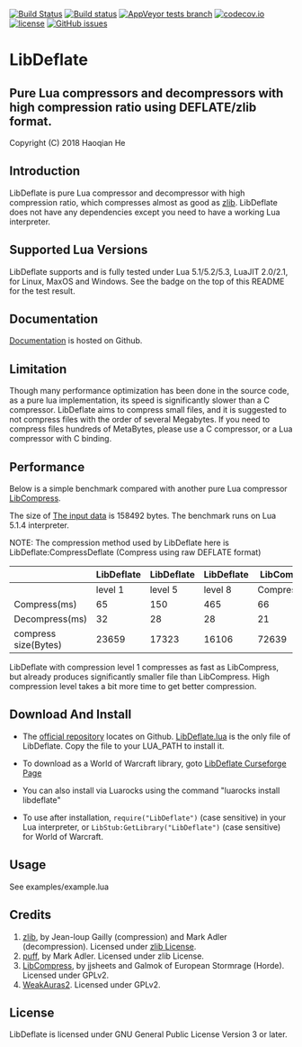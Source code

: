[![Build Status](https://www.travis-ci.org/SafeteeWoW/LibDeflate.svg?branch=master)](https://www.travis-ci.org/SafeteeWoW/LibDeflate)
[![Build status](https://ci.appveyor.com/api/projects/status/owdccv4jrc0g1s2x/branch/master?svg=true&passingText=Windows%20Build%20passing&failingText=Windows%20Build%20failing)](https://ci.appveyor.com/project/SafeteeWoW/libdeflate/branch/master)
[![AppVeyor tests branch](https://img.shields.io/appveyor/tests/SafeteeWoW/LibDeflate/master.svg)](https://ci.appveyor.com/project/SafeteeWoW/libdeflate/branch/master)
[![codecov.io](http://codecov.io/github/safeteeWoW/LibDeflate/branch/master/graphs/badge.svg)](http://codecov.io/github/safeteeWoW/LibDeflate)
[![license](https://img.shields.io/github/license/SafeteeWoW/LibDeflate.svg)](LICENSE.txt)
[![GitHub issues](https://img.shields.io/github/issues/SafeteeWoW/LibDeflate.svg)](https://github.com/SafeteeWoW/LibDeflate/issues)



# LibDeflate
## Pure Lua compressors and decompressors with high compression ratio using DEFLATE/zlib format.

Copyright (C) 2018 Haoqian He

## Introduction
LibDeflate is pure Lua compressor and decompressor with high compression ratio, which compresses
almost as good as [zlib](https://github.com/madler/zlib). LibDeflate does not have any dependencies except you need to have a working Lua interpreter.

## Supported Lua Versions
LibDeflate supports and is fully tested under Lua 5.1/5.2/5.3, LuaJIT 2.0/2.1,
for Linux, MaxOS and Windows. See the badge on the top of this README for the test result.

## Documentation
[Documentation](https://safeteewow.github.io/LibDeflate/) is hosted on Github.

## Limitation
Though many performance optimization has been done in the source code, as a pure lua implementation, its speed is significantly slower than a C compressor. LibDeflate aims to compress small files, and it is suggested
to not compress files with the order of several Megabytes. If you need to compress files hundreds
of MetaBytes, please use a C compressor, or a Lua compressor with C binding.

## Performance
Below is a simple benchmark compared with another pure Lua compressor [LibCompress](https://www.wowace.com/projects/libcompress).


The size of [The input data](https://gist.github.com/SafeteeWoW/d9770e08a6989032de01b7d61b53d981) is 158492 bytes. The benchmark runs on Lua 5.1.4 interpreter.

NOTE: The compression method used by LibDeflate here is LibDeflate:CompressDeflate (Compress using raw DEFLATE format)

<table>
<thead>
<tr>
<th></th>
<th>LibDeflate</th>
<th>LibDeflate</th>
<th>LibDeflate</th>
<th>LibCompress</th>
<th>LibCompress</th>
</tr>
</thead>
<tbody>
<tr>
<td></td>
<td>level 1</td>
<td>level 5</td>
<td>level 8</td>
<td>CompressLZW</td>
<td>CompressHuffman</td>
</tr>
<tr>
<td>Compress(ms)</td>
<td>65</td>
<td>150</td>
<td>465</td>
<td>66</td>
<td>75</td>
</tr>
<tr>
<td>Decompress(ms)</td>
<td>32</td>
<td>28</td>
<td>28</td>
<td>21</td>
<td>99</td>
</tr>
<tr>
<td>compress size(Bytes)</td>
<td>23659</td>
<td>17323</td>
<td>16106</td>
<td>72639</td>
<td>99346</td>
</tr>
</tbody>
</table>

LibDeflate with compression level 1 compresses as fast as LibCompress, but already produces significantly smaller file than LibCompress. High compression level takes a bit more time to get better compression.

## Download And Install
+ The [official repository](https://github.com/SafeteeWoW/LibDeflate) locates on Github.
[LibDeflate.lua](https://github.com/SafeteeWoW/LibDeflate/blob/master/LibDeflate.lua) is the only file of LibDeflate. Copy the file
to your LUA_PATH to install it.

+ To download as a World of Warcraft library, goto [LibDeflate Curseforge Page](https://wow.curseforge.com/projects/libdeflate)

+ You can also install via Luarocks using the command "luarocks install libdeflate"

+ To use after installation, ```require("LibDeflate")``` (case sensitive) in your Lua interpreter,
or ```LibStub:GetLibrary("LibDeflate")``` (case sensitive) for World of Warcraft.


## Usage
See examples/example.lua

## Credits
1. [zlib](http://www.zlib.net), by Jean-loup Gailly (compression) and Mark Adler (decompression). Licensed under [zlib License](http://www.zlib.net/zlib_license.html).
2. [puff](https://github.com/madler/zlib/tree/master/contrib/puff), by Mark Adler. Licensed under zlib License.
3. [LibCompress](https://www.wowace.com/projects/libcompress), by jjsheets and Galmok of European Stormrage (Horde). Licensed under GPLv2.
4. [WeakAuras2](https://github.com/WeakAuras/WeakAuras2). Licensed under GPLv2.

## License
LibDeflate is licensed under GNU General Public License Version 3 or later.